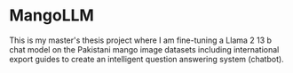 # MangoLLM
This is my master's thesis project where I am fine-tuning a Llama 2 13 b chat model on the Pakistani mango image datasets including international export guides to create an intelligent question answering system (chatbot).
